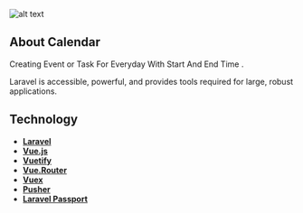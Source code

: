 ![alt text](https://github.com/[rezaDstras]/[Calendar]/public/Untitled.png?raw=true)

<p align="center">

</p>

## About Calendar

Creating Event or Task For Everyday With Start And End Time .



Laravel is accessible, powerful, and provides tools required for large, robust applications.

## Technology

- **[Laravel](https://laravel.com/)**
- **[Vue.js](https://vuejs.org/)**
- **[Vuetify](https://vuetifyjs.com/)**
- **[Vue.Router](https://router.vuejs.org/)**
- **[Vuex](https://vuex.vuejs.org/)**
- **[Pusher](https://pusher.com/)**
- **[Laravel Passport](https://laravel.com/docs/8.x/passport)**



